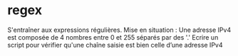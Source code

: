 # regex
S'entraîner aux expressions régulières.
Mise en situation : 
Une adresse IPv4 est composée de 4 nombres entre 0 et 255 séparés par des '.'
Ecrire un script pour vérifier qu'une chaîne saisie est bien celle d’une adresse IPv4 
